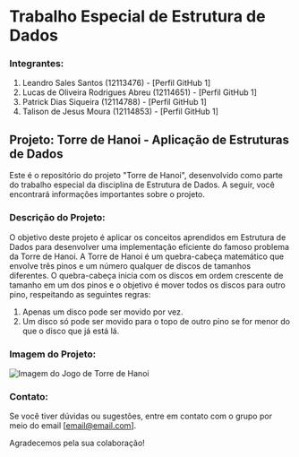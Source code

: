 # Trabalho Especial de Estrutura de Dados

### Integrantes:
1. Leandro Sales Santos (12113476) - [Perfil GitHub 1]
2. Lucas de Oliveira Rodrigues Abreu (12114651) - [Perfil GitHub 1]
3. Patrick Dias Siqueira (12114788) - [Perfil GitHub 1]
4. Talison de Jesus Moura (12114853) - [Perfil GitHub 1]

## Projeto: Torre de Hanoi - Aplicação de Estruturas de Dados

Este é o repositório do projeto "Torre de Hanoi", desenvolvido como parte do trabalho especial da disciplina de Estrutura de Dados. A seguir, você encontrará informações importantes sobre o projeto.

### Descrição do Projeto:

O objetivo deste projeto é aplicar os conceitos aprendidos em Estrutura de Dados para desenvolver uma implementação eficiente do famoso problema da Torre de Hanoi. A Torre de Hanoi é um quebra-cabeça matemático que envolve três pinos e um número qualquer de discos de tamanhos diferentes. O quebra-cabeça inicia com os discos em ordem crescente de tamanho em um dos pinos e o objetivo é mover todos os discos para outro pino, respeitando as seguintes regras:

1. Apenas um disco pode ser movido por vez.
2. Um disco só pode ser movido para o topo de outro pino se for menor do que o disco que já está lá.

### Imagem do Projeto:

![Imagem do Jogo de Torre de Hanoi]([link_para_imagem](https://github.com/PatrickDSiqueira/torre_hanoi/blob/main/torreHanoi.jpg))


### Contato:

Se você tiver dúvidas ou sugestões, entre em contato com o grupo por meio do email [email@email.com].

Agradecemos pela sua colaboração!
